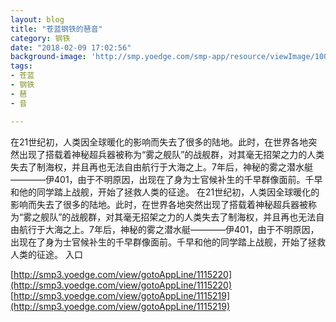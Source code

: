 ```yaml
---
layout: blog
title: "苍蓝钢铁的琶音"
category: 钢铁
date: "2018-02-09 17:02:56"
background-image: 'http://smp.yoedge.com/smp-app/resource/viewImage/1000293appline.png'
tags:
- 苍蓝
- 钢铁
- 琶
- 音

---
```

在21世纪初，人类因全球暖化的影响而失去了很多的陆地。此时，在世界各地突然出现了搭载着神秘超兵器被称为“雾之舰队”的战舰群，对其毫无招架之力的人类失去了制海权，并且再也无法自由航行于大海之上。7年后，神秘的雾之潜水艇————伊401，由于不明原因，出现在了身为士官候补生的千早群像面前。千早和他的同学踏上战舰，开始了拯救人类的征途。
在21世纪初，人类因全球暖化的影响而失去了很多的陆地。此时，在世界各地突然出现了搭载着神秘超兵器被称为“雾之舰队”的战舰群，对其毫无招架之力的人类失去了制海权，并且再也无法自由航行于大海之上。7年后，神秘的雾之潜水艇————伊401，由于不明原因，出现在了身为士官候补生的千早群像面前。千早和他的同学踏上战舰，开始了拯救人类的征途。
入口

[http://smp3.yoedge.com/view/gotoAppLine/1115220](http://smp3.yoedge.com/view/gotoAppLine/1115220)
[http://smp3.yoedge.com/view/gotoAppLine/1115219](http://smp3.yoedge.com/view/gotoAppLine/1115219)

        
